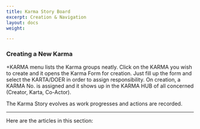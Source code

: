 ```yaml
---
title: Karma Story Board
excerpt: Creation & Navigation
layout: docs
weight: 

---
```

### Creating a New Karma

\+KARMA menu lists the Karma groups neatly. Click on the KARMA you wish to create and it opens the Karma Form for creation. Just fill up the form and select the KARTA/DOER in order to assign responsibility. On creation, a KARMA No. is assigned and it shows up in the KARMA HUB of all concerned (Creator, Karta, Co-Actor).

The Karma Story evolves as work progresses and actions are recorded.

***

Here are the articles in this section: